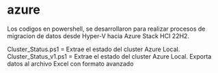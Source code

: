 # azure
Los codigos en powershell, se desarrollaron para realizar procesos de migracion de datos desde Hyper-V hacia Azure Stack HCI 22H2.

Cluster_Status.ps1 = Extrae el estado del cluster Azure Local. 
Cluster_Status_v1.ps1 = Extrae el estado del cluster Azure Local. Exporta datos al archivo Excel con formato avanzado
